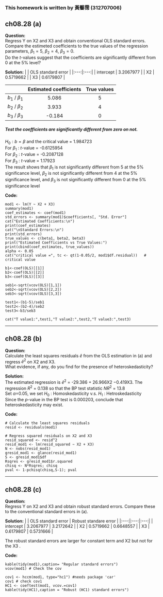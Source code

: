 #
### This homework is written by  黃馨霈 (312707006)
## ch08.28 (a)
**Question:**\
Regress Y on X2 and X3 and obtain conventional OLS standard errors. Compare the estimeted coefficients to the true values of the regression parameters, $\beta_1=5$, $\beta_2=4$, $\beta_3=0$.  
Do the $t$-values suggest that the coefficients are significantly different from 0 at the 5% level?


**Solution:**
|  | OLS standard error |
|:---:|:---:|
| intercept | 3.2067977 |
| X2 | 0.5719662 |
| X3 | 0.6179807 |

|  | Estimated coefficients | True values |
|:---:|:---:|:---:|
| $b_1$ / $\beta_1$ | 5.086 | 5 |
| $b_2$ / $\beta_2$ | 3.933 | 4 |
| $b_3$ / $\beta_3$ | -0.184 | 0 |

##### Test the coefficients are significantly different from zero on not.
$H_0 : b = \beta$ and the critical value = 1.984723  
For $\beta_1$ : $t$-value = -0.6125954  
For $\beta_2$ : $t$-value = -0.2087128  
For $\beta_3$ : $t$-value = 1.17923  
The result shows that $\beta_1$ is not significantly different from 5 at the 5% significance level, $\beta_2$ is not significantly different from 4 at the 5% significance level, and $\beta_3$ is not significantly different from 0 at the 5% significance level

**Code:**
```
mod1 <- lm(Y ~ X2 + X3)
summary(mod1)
coef_estimates <- coef(mod1)
std_errors <- summary(mod1)$coefficients[, "Std. Error"]
cat("Estimated Coefficients:\n")
print(coef_estimates)
cat("\nStandard Errors:\n")
print(std_errors)
true_values <- c(beta1, beta2, beta3)
print("Estimated Coefficients vs True Values:")
print(cbind(coef_estimates, true_values))
alpha <- 0.05
cat("critical value =", tc <- qt(1-0.05/2, mod1$df.residual))	# critical value

b1<-coef(OLS)[[1]]
b2<-coef(OLS)[[2]]
b3<-coef(OLS)[[3]]

seb1<-sqrt(vcov(OLS)[1,1])
seb2<-sqrt(vcov(OLS)[2,2])
seb3<-sqrt(vcov(OLS)[3,3])

test1<-(b1-5)/seb1
test2<-(b2-4)/seb2
test3<-b3/seb3

cat("T value1:",test1,"T value2:",test2,"T value3:",test3)
```
---
## ch08.28 (b)
**Question:**\
Calculate the least squares residuals $\widehat{e}$ from the OLS estimation in (a) and regress $\widehat{e}^2$ on X2 and X3.  
What evidence, if any, do you find for the presence of heteroskedasticity?  

**Solution:**\
The estimated regression is $\widehat{e}^2$ = -29.386 + 26.966X2 −0.419X3.
The regression $R^2$ = 0.138 so that the BP test statistic $NR^2$ = 13.8  
Set $\alpha$=0.05, we set $H_0$ : Homoskedasticity v.s. $H_1$ : Hetroskedasticity  
Since the $p$-value in the BP test is 0.000203, conclude that heteroskedasticity may exist.

**Code:**
```
# Calculate the least squares residuals
resid <- residuals(mod1)

# Regress squared residuals on X2 and X3
resid_squared <- resid^2
resid_mod1 <- lm(resid_squared ~ X2 + X3)
N <- nobs(resid_mod1)
gresid_mod1 <- glance(resid_mod1)
S <- gresid_mod1$df
Rsqres <- gresid_mod1$r.squared
chisq <- N*Rsqres; chisq
pval <- 1-pchisq(chisq,S-1); pval
```
---
## ch08.28 (c)
**Question:**\
Regress Y on X2 and X3 and obtain robust standard errors. Compare these to the conventional standard errors in (a).

**Solution:**
|  | OLS standard error | Robust standare error |
|:---:|:---:|:---:|
| intercept | 3.2067977 | 3.2172642 |
| X2 | 0.5719662 | 0.6648557 |
| X3 | 0.6179807 | 0.5731666 |

The robust standard errors are larger for constant term and X2 but not for the X3 .

**Code:**
```
kable(tidy(mod1),caption= "Regular standard errors")
vcov(mod1) # Check the cov 

cov1 <- hccm(mod1, type="hc1") #needs package 'car'
cov1 # check cov1
HC1 <- coeftest(mod1, vcov.=cov1)
kable(tidy(HC1),caption = "Robust (HC1) standard errors")
```
